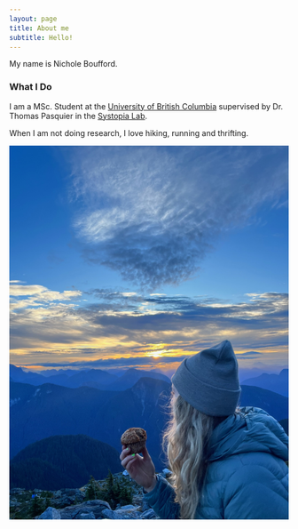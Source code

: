 ```yaml
---
layout: page
title: About me
subtitle: Hello!
---
```


My name is Nichole Boufford.

### What I Do

I am a MSc. Student at the [University of British Columbia](https://www.cs.ubc.ca/) supervised by Dr. Thomas Pasquier in the [Systopia Lab](https://systopia.cs.ubc.ca/).

When I am not doing research, I love hiking, running and thrifting.

![muffin](/assets/img/muffin.jpg)
